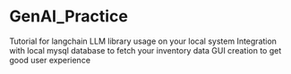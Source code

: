 # GenAI_Practice

Tutorial for langchain LLM library usage on your local system
Integration with local mysql database to fetch your inventory data
GUI creation to get good user experience

